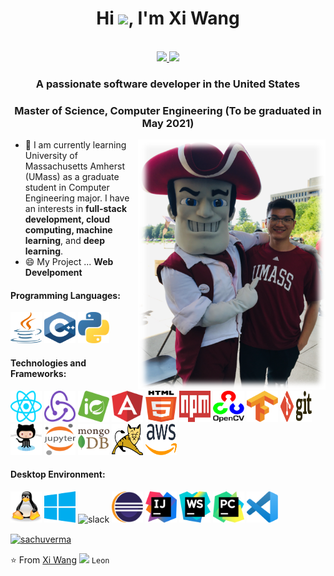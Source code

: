 <!--
*** Thanks for checking out the Best-README-Template. If you have a suggestion
*** that would make this better, please fork the repo and create a pull request
*** or simply open an issue with the tag "enhancement".
*** Thanks again! Now go create something AMAZING! :D
-->

<h1 align="center">Hi <img src="https://raw.githubusercontent.com/iampavangandhi/iampavangandhi/master/gifs/Hi.gif" width="30px">, I'm Xi Wang</h1>
 <p align="center"><br/>
   <a href="https://www.linkedin.com/in/xidaniel">
    <img src="https://img.shields.io/badge/linkedin-Xi Wang-blue">
  </a>
  
  <a href="https://www.algoxi.com">
    <img src="https://img.shields.io/badge/blog-Xi Wang_-red">
  </a>
</p>

<h3 align="center">A passionate software developer in the United States</h3>
<h3 align="center">Master of Science, Computer Engineering (To be graduated in May 2021)</h3>
<img src="avatar.png/" align="right" alt="Pulpit rock" width="300" height="400">



- 🌱 I am currently learning University of Massachusetts Amherst (UMass) as a graduate student in Computer Engineering major.
I have an interests in **full-stack development, cloud computing, machine learning**, and **deep learning**.
- 😄 My Project ... **Web Develpoment**
<h4>Programming Languages: </h4>
<p align="left">
 <img style="margin: auto;" src="icons/java.svg" title="Java" width="50" height="50"/>
 <img style="margin: auto;" src="icons/c-plusplus.svg" alt=cplusplus width="50" height="50"/>
 <img style="margin: auto;" src="icons/python.svg" alt=python width="50" height="50"/>
</p>

<h4>Technologies and Frameworks: </h4>
<p align="left">
	<img style="margin: auto;" src="icons/react.svg" alt=html5 width="50" height="50"/>
	<img style="margin: auto;" src="icons/redux.svg" alt=html5 width="50" height="50"/>
	<img style="margin: auto;" src="icons/spring.svg" alt=html5 width="50" height="50"/>
	<img style="margin: auto;" src="icons/angular-icon.svg" alt=html5 width="50" height="50"/>
	<img style="margin: auto;" src="icons/html-5.svg" alt=html5 width="50" height="50"/>
	<img style="margin: auto;" src="icons/npm.svg" alt=html5 width="50" height="50"/>
	<img style="margin: auto;" src="icons/opencv.svg" alt=html5 width="50" height="50"/>
	<img style="margin: auto;" src="icons/tensorflow.svg" alt=html5 width="50" height="50"/>
	<img style="margin: auto;" src="icons/git.svg" alt=html5 width="50" height="50"/>
	<img style="margin: auto;" src="icons/github-octocat.svg" alt=html5 width="50" height="50"/>
	<img style="margin: auto;" src="icons/jupyter.svg" alt=html5 width="50" height="50"/>
	<img style="margin: auto;" src="icons/mongodb-icon.svg" alt=html5 width="50" height="50"/>
	<img style="margin: auto;" src="icons/tomcat.svg" alt=html5 width="50" height="50"/>
	<img style="margin: auto;" src="icons/aws.svg" alt=html5 width="50" height="50"/>
	
</p>

<h4>Desktop Environment: </h4>
<p align="left">
  <img style="margin: auto;" src="icons/linux-tux.svg" alt=slack width="50" height="50"/>
  <img style="margin: auto;" src="icons/microsoft-windows.svg" alt=slack width="50" height="50"/>
  <img style="margin: auto;" src="icons/respberry-pi.svg" alt=slack width="50" height="50"/>
  <img style="margin: auto;" src="icons/eclipse.svg" alt=slack width="50" height="50"/>
  <img style="margin: auto;" src="icons/intellij-idea.svg" alt=slack width="50" height="50"/>
  <img style="margin: auto;" src="icons/webstorm.svg" alt=slack width="50" height="50"/>
  <img style="margin: auto;" src="icons/pycharm.svg" alt=slack width="50" height="50"/>
  <img style="margin: auto;" src="icons/visual-studio-code.svg" alt=slack width="50" height="50"/>
  
</p>

<p align="center">

<a href=https://linkedin.com/in/xidaniel target="blank"><img align="center" src=https://cdn.jsdelivr.net/npm/simple-icons@3.0.1/icons/linkedin.svg alt="sachuverma" height="40" width="40" /></a>

</p>

⭐️ From [Xi Wang](https://github.com/xidaniel) <img src="https://media.giphy.com/media/LnQjpWaON8nhr21vNW/giphy.gif" width="60">  ```Leon```


